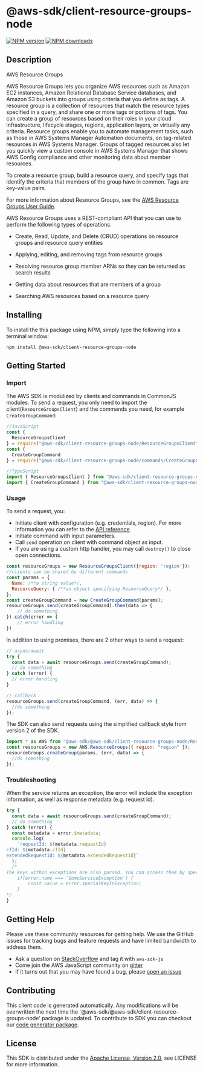 # @aws-sdk/client-resource-groups-node

[![NPM version](https://img.shields.io/npm/v/@aws-sdk/client-resource-groups-node/preview.svg)](https://www.npmjs.com/package/@aws-sdk/client-resource-groups-node)
[![NPM downloads](https://img.shields.io/npm/dm/@aws-sdk/client-resource-groups-node.svg)](https://www.npmjs.com/package/@aws-sdk/client-resource-groups-node)

## Description

<fullname>AWS Resource Groups</fullname> <p>AWS Resource Groups lets you organize AWS resources such as Amazon EC2 instances, Amazon Relational Database Service databases, and Amazon S3 buckets into groups using criteria that you define as tags. A resource group is a collection of resources that match the resource types specified in a query, and share one or more tags or portions of tags. You can create a group of resources based on their roles in your cloud infrastructure, lifecycle stages, regions, application layers, or virtually any criteria. Resource groups enable you to automate management tasks, such as those in AWS Systems Manager Automation documents, on tag-related resources in AWS Systems Manager. Groups of tagged resources also let you quickly view a custom console in AWS Systems Manager that shows AWS Config compliance and other monitoring data about member resources.</p> <p>To create a resource group, build a resource query, and specify tags that identify the criteria that members of the group have in common. Tags are key-value pairs.</p> <p>For more information about Resource Groups, see the <a href="https://docs.aws.amazon.com/ARG/latest/userguide/welcome.html">AWS Resource Groups User Guide</a>.</p> <p>AWS Resource Groups uses a REST-compliant API that you can use to perform the following types of operations.</p> <ul> <li> <p>Create, Read, Update, and Delete (CRUD) operations on resource groups and resource query entities</p> </li> <li> <p>Applying, editing, and removing tags from resource groups</p> </li> <li> <p>Resolving resource group member ARNs so they can be returned as search results</p> </li> <li> <p>Getting data about resources that are members of a group</p> </li> <li> <p>Searching AWS resources based on a resource query</p> </li> </ul>

## Installing

To install the this package using NPM, simply type the following into a terminal window:

```
npm install @aws-sdk/client-resource-groups-node
```

## Getting Started

### Import

The AWS SDK is modulized by clients and commands in CommonJS modules. To send a request, you only need to import the client(`ResourceGroupsClient`) and the commands you need, for example `CreateGroupCommand`:

```javascript
//JavaScript
const {
  ResourceGroupsClient
} = require("@aws-sdk/client-resource-groups-node/ResourceGroupsClient");
const {
  CreateGroupCommand
} = require("@aws-sdk/client-resource-groups-node/commands/CreateGroupCommand");
```

```javascript
//TypeScript
import { ResourceGroupsClient } from "@aws-sdk/client-resource-groups-node/ResourceGroupsClient";
import { CreateGroupCommand } from "@aws-sdk/client-resource-groups-node/commands/CreateGroupCommand";
```

### Usage

To send a request, you:

- Initiate client with configuration (e.g. credentials, region). For more information you can refer to the [API reference][].
- Initiate command with input parameters.
- Call `send` operation on client with command object as input.
- If you are using a custom http handler, you may call `destroy()` to close open connections.

```javascript
const resourceGroups = new ResourceGroupsClient({region: 'region'});
//clients can be shared by different commands
const params = {
  Name: /**a string value*/,
  ResourceQuery: { /**an object specifying ResourceQuery*/ },
};
const createGroupCommand = new CreateGroupCommand(params);
resourceGroups.send(createGroupCommand).then(data => {
    // do something
}).catch(error => {
    // error handling
})
```

In addition to using promises, there are 2 other ways to send a request:

```javascript
// async/await
try {
  const data = await resourceGroups.send(createGroupCommand);
  // do something
} catch (error) {
  // error handling
}
```

```javascript
// callback
resourceGroups.send(createGroupCommand, (err, data) => {
  //do something
});
```

The SDK can also send requests using the simplified callback style from version 2 of the SDK.

```javascript
import * as AWS from "@aws-sdk/@aws-sdk/client-resource-groups-node/ResourceGroups";
const resourceGroups = new AWS.ResourceGroups({ region: "region" });
resourceGroups.createGroup(params, (err, data) => {
  //do something
});
```

### Troubleshooting

When the service returns an exception, the error will include the exception information, as well as response metadata (e.g. request id).

```javascript
try {
  const data = await resourceGroups.send(createGroupCommand);
  // do something
} catch (error) {
  const metadata = error.$metadata;
  console.log(
    `requestId: ${metadata.requestId}
cfId: ${metadata.cfId}
extendedRequestId: ${metadata.extendedRequestId}`
  );
  /*
The keys within exceptions are also parsed. You can access them by specifying exception names:
    if(error.name === 'SomeServiceException') {
        const value = error.specialKeyInException;
    }
*/
}
```

## Getting Help

Please use these community resources for getting help. We use the GitHub issues for tracking bugs and feature requests and have limited bandwidth to address them.

- Ask a question on [StackOverflow](https://stackoverflow.com/questions/tagged/aws-sdk-js) and tag it with `aws-sdk-js`
- Come join the AWS JavaScript community on [gitter](https://gitter.im/aws/aws-sdk-js-v3)
- If it turns out that you may have found a bug, please [open an issue](https://github.com/aws/aws-sdk-js-v3/issues)

## Contributing

This client code is generated automatically. Any modifications will be overwritten the next time the `@aws-sdk/@aws-sdk/client-resource-groups-node' package is updated. To contribute to SDK you can checkout our [code generator package][].

## License

This SDK is distributed under the
[Apache License, Version 2.0](http://www.apache.org/licenses/LICENSE-2.0),
see LICENSE for more information.

[code generator package]: https://github.com/aws/aws-sdk-js-v3/tree/master/packages/service-types-generator
[api reference]: https://docs.aws.amazon.com/AWSJavaScriptSDK/latest/
